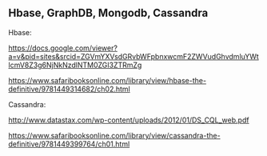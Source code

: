 ## Hbase, GraphDB, Mongodb, Cassandra


Hbase: 

https://docs.google.com/viewer?a=v&pid=sites&srcid=ZGVmYXVsdGRvbWFpbnxwcmF2ZWVudGhvdmluYWtlcmV8Z3g6NjNkNzdlNTM0ZGI3ZTRmZg


https://www.safaribooksonline.com/library/view/hbase-the-definitive/9781449314682/ch02.html


Cassandra:

http://www.datastax.com/wp-content/uploads/2012/01/DS_CQL_web.pdf

https://www.safaribooksonline.com/library/view/cassandra-the-definitive/9781449399764/ch01.html

